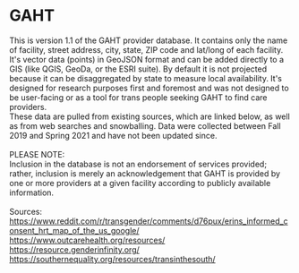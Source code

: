 # GAHT
This is version 1.1 of the GAHT provider database. It contains only the name of facility, street address, city, state, ZIP code and lat/long of each facility. It's vector data (points) in GeoJSON format and can be added directly to a GIS (like QGIS, GeoDa, or the ESRI suite). By default it is not projected because it can be disaggregated by state to measure local availability. It's designed for research purposes first and foremost and was not designed to be user-facing or as a tool for trans people seeking GAHT to find care providers.<br>These data are pulled from existing sources, which are linked below, as well as from web searches and snowballing. Data were collected between Fall 2019 and Spring 2021 and have not been updated since.<br><BR>PLEASE NOTE:<br>Inclusion in the database is not an endorsement of services provided; rather, inclusion is merely an acknowledgement that GAHT is provided by one or more providers at a given facility according to publicly available information.<br><br>
Sources:<br>
https://www.reddit.com/r/transgender/comments/d76pux/erins_informed_consent_hrt_map_of_the_us_google/ <br>
https://www.outcarehealth.org/resources/ <br>
https://resource.genderinfinity.org/ <br>
https://southernequality.org/resources/transinthesouth/
